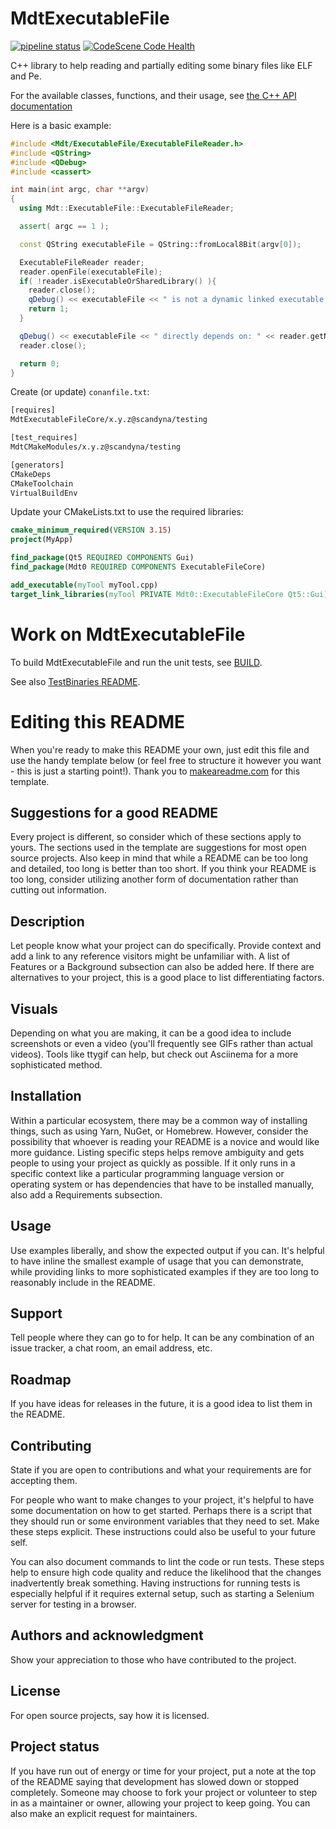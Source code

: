 # MdtExecutableFile

[![pipeline status](https://gitlab.com/scandyna/mdtexecutablefile/badges/experimental/pipeline.svg)](https://gitlab.com/scandyna/mdtexecutablefile/-/pipelines/latest)
[![CodeScene Code Health](https://codescene.io/projects/38146/status-badges/code-health)](https://codescene.io/projects/38146)

C++ library to help reading and partially editing some binary files like ELF and Pe.

For the available classes, functions, and their usage,
see [the C++ API documentation](https://scandyna.gitlab.io/mdtexecutablefile/html/)


Here is a basic example:
```cpp
#include <Mdt/ExecutableFile/ExecutableFileReader.h>
#include <QString>
#include <QDebug>
#include <cassert>

int main(int argc, char **argv)
{
  using Mdt::ExecutableFile::ExecutableFileReader;

  assert( argc == 1 );

  const QString executableFile = QString::fromLocal8Bit(argv[0]);

  ExecutableFileReader reader;
  reader.openFile(executableFile);
  if( !reader.isExecutableOrSharedLibrary() ){
    reader.close();
    qDebug() << executableFile << " is not a dynamic linked executable or shared library";
    return 1;
  }

  qDebug() << executableFile << " directly depends on: " << reader.getNeededSharedLibraries();
  reader.close();

  return 0;
}
```

Create (or update) `conanfile.txt`:
```txt
[requires]
MdtExecutableFileCore/x.y.z@scandyna/testing

[test_requires]
MdtCMakeModules/x.y.z@scandyna/testing

[generators]
CMakeDeps
CMakeToolchain
VirtualBuildEnv
```

Update your CMakeLists.txt to use the required libraries:
```cmake
cmake_minimum_required(VERSION 3.15)
project(MyApp)

find_package(Qt5 REQUIRED COMPONENTS Gui)
find_package(Mdt0 REQUIRED COMPONENTS ExecutableFileCore)

add_executable(myTool myTool.cpp)
target_link_libraries(myTool PRIVATE Mdt0::ExecutableFileCore Qt5::Gui)
```

# Work on MdtExecutableFile

To build MdtExecutableFile and run the unit tests, see [BUILD](BUILD.md).

See also [TestBinaries README](libs/TestBinaries/README.md).



# Editing this README

When you're ready to make this README your own, just edit this file and use the handy template below (or feel free to structure it however you want - this is just a starting point!). Thank you to [makeareadme.com](https://www.makeareadme.com/) for this template.

## Suggestions for a good README
Every project is different, so consider which of these sections apply to yours. The sections used in the template are suggestions for most open source projects. Also keep in mind that while a README can be too long and detailed, too long is better than too short. If you think your README is too long, consider utilizing another form of documentation rather than cutting out information.


## Description
Let people know what your project can do specifically. Provide context and add a link to any reference visitors might be unfamiliar with. A list of Features or a Background subsection can also be added here. If there are alternatives to your project, this is a good place to list differentiating factors.


## Visuals
Depending on what you are making, it can be a good idea to include screenshots or even a video (you'll frequently see GIFs rather than actual videos). Tools like ttygif can help, but check out Asciinema for a more sophisticated method.

## Installation
Within a particular ecosystem, there may be a common way of installing things, such as using Yarn, NuGet, or Homebrew. However, consider the possibility that whoever is reading your README is a novice and would like more guidance. Listing specific steps helps remove ambiguity and gets people to using your project as quickly as possible. If it only runs in a specific context like a particular programming language version or operating system or has dependencies that have to be installed manually, also add a Requirements subsection.

## Usage
Use examples liberally, and show the expected output if you can. It's helpful to have inline the smallest example of usage that you can demonstrate, while providing links to more sophisticated examples if they are too long to reasonably include in the README.

## Support
Tell people where they can go to for help. It can be any combination of an issue tracker, a chat room, an email address, etc.

## Roadmap
If you have ideas for releases in the future, it is a good idea to list them in the README.

## Contributing
State if you are open to contributions and what your requirements are for accepting them.

For people who want to make changes to your project, it's helpful to have some documentation on how to get started. Perhaps there is a script that they should run or some environment variables that they need to set. Make these steps explicit. These instructions could also be useful to your future self.

You can also document commands to lint the code or run tests. These steps help to ensure high code quality and reduce the likelihood that the changes inadvertently break something. Having instructions for running tests is especially helpful if it requires external setup, such as starting a Selenium server for testing in a browser.

## Authors and acknowledgment
Show your appreciation to those who have contributed to the project.

## License
For open source projects, say how it is licensed.

## Project status
If you have run out of energy or time for your project, put a note at the top of the README saying that development has slowed down or stopped completely. Someone may choose to fork your project or volunteer to step in as a maintainer or owner, allowing your project to keep going. You can also make an explicit request for maintainers.
